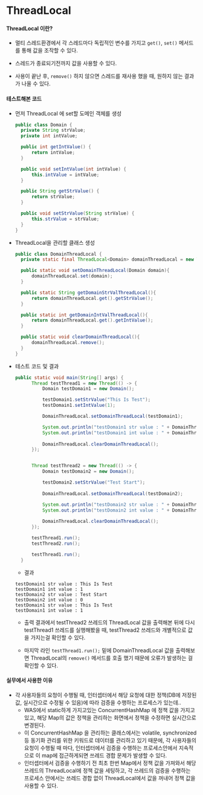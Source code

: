 # ThreadLocal

#### ThreadLocal 이란?

- 멀티 스레드환경에서 각 스레드마다 독립적인 변수를 가지고 ```get()```, ```set()``` 메서드를 통해 값을 조작할 수 있다.

- 스레드가 종료되기전까지 값을 사용할 수 있다.

- 사용이 끝난 후, ```remove()``` 하지 않으면 스레드를 재사용 했을 때, 원하지 않는 결과가 나올 수 있다.

#### 테스트해본 코드

- 먼저 ThreadLocal 에 set할 도메인 객체를 생성
  ```java
  public class Domain {
    private String strValue;
    private int intValue;

    public int getIntValue() {
        return intValue;
    }

    public void setIntValue(int intValue) {
        this.intValue = intValue;
    }

    public String getStrValue() {
        return strValue;
    }

    public void setStrValue(String strValue) {
        this.strValue = strValue;
    }
  }
  ```
  
- ThreadLocal을 관리할 클래스 생성
  ```java
  public class DomainThreadLocal {
    private static final ThreadLocal<Domain> domainThreadLocal = new ThreadLocal<>();

    public static void setDomainThreadLocal(Domain domain){
        domainThreadLocal.set(domain);
    }

    public static String getDomainStrValThreadLocal(){
        return domainThreadLocal.get().getStrValue();
    }

    public static int getDomainIntValThreadLocal(){
        return domainThreadLocal.get().getIntValue();
    }

    public static void clearDomainThreadLocal(){
        domainThreadLocal.remove();
    }
  }
  ```
  
- 테스트 코드 및 결과
  ```java
  public static void main(String[] args) {
        Thread testThread1 = new Thread(() -> {
            Domain testDomain1 = new Domain();

            testDomain1.setStrValue("This Is Test");
            testDomain1.setIntValue(1);

            DomainThreadLocal.setDomainThreadLocal(testDomain1);

            System.out.println("testDomain1 str value : " + DomainThreadLocal.getDomainStrValThreadLocal());
            System.out.println("testDomain1 int value : " + DomainThreadLocal.getDomainIntValThreadLocal());
            
            DomainThreadLocal.clearDomainThreadLocal();
        });


        Thread testThread2 = new Thread(() -> {
            Domain testDomain2 = new Domain();

            testDomain2.setStrValue("Test Start");
            
            DomainThreadLocal.setDomainThreadLocal(testDomain2);

            System.out.println("testDomain2 str value : " + DomainThreadLocal.getDomainStrValThreadLocal());
            System.out.println("testDomain2 int value : " + DomainThreadLocal.getDomainIntValThreadLocal());
            
            DomainThreadLocal.clearDomainThreadLocal();
        });

        testThread1.run();
        testThread2.run();

        testThread1.run();
    }
    ```
    
    - 결과
    ```
    testDomain1 str value : This Is Test
    testDomain1 int value : 1
    testDomain2 str value : Test Start
    testDomain2 int value : 0
    testDomain1 str value : This Is Test
    testDomain1 int value : 1
    ```
    
    - 출력 결과에서 testThread2 쓰레드의 ThreadLocal 값을 출력해본 뒤에 다시 testThread1 쓰레드를 실행해봤을 때, testThread2 쓰레드와 개별적으로 값을 가지는걸 확인할 수 있다.
    
    - 마지막 라인 ```testThread1.run();``` 밑에 DomainThreadLocal 값을 출력해보면 ThreadLocal의 ```remove()``` 메서드를 호출 했기 때문에 오류가 발생하는 걸 확인할 수 있다.
       
 
 #### 실무에서 사용한 이유
 
 - 각 사용자들의 요청이 수행될 때, 인터셉터에서 해당 요청에 대한 정책(DB에 저장된 값, 실시간으로 수정될 수 있음)에 따라 검증을 수행하는 프로세스가 있는데..
    - WAS에서 static하게 가지고있는 ConcurrentHashMap 에 정책 값을 가지고 있고, 해당 Map의 값은 정책을 관리하는 화면에서 정책을 수정하면 실시간으로 변경된다.
    - 이 ConcurrentHashMap 을 관리하는 클래스에서는 volatile, synchronized 등 동기화 관리를 위한 키워드로 데이터를 관리하고 있기 때문에,
        각 사용자들의 요청이 수행될 때 마다, 인터셉터에서 검증을 수행하는 프로세스안에서 지속적으로 이 map에 접근하게되면 쓰레드 경합 문제가 발생할 수 있다.
    - 인터셉터에서 검증을 수행하기 전 최초 한번 Map에서 정책 값을 가져와서 해당 쓰레드의 ThreadLocal에 정책 값을 세팅하고,
        각 쓰레드의 검증을 수행하는 프로세스 안에서는 쓰레드 경합 없이 ThreadLocal에서 값을 꺼내어 정책 값을 사용할 수 있다.
